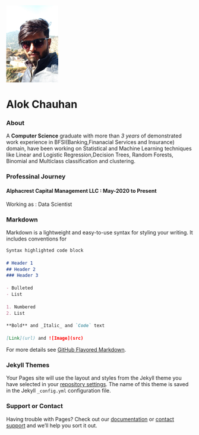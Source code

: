 ![Image](Image.png)
# Alok Chauhan

### About
A **Computer Science** graduate with more than *3 years* of demonstrated work experience in 
BFSI(Banking,Finanacial Services and Insurance) domain, have been working on Statistical and Machine Learning
techniques like Linear and Logistic Regression,Decision Trees, Random Forests, Binomial and Multiclass classification
and clustering. 

### Professinal Journey
#### Alphacrest Capital Management LLC : **May-2020 to Present**
Working as :  Data Scientist


### Markdown

Markdown is a lightweight and easy-to-use syntax for styling your writing. It includes conventions for

```markdown
Syntax highlighted code block

# Header 1
## Header 2
### Header 3

- Bulleted
- List

1. Numbered
2. List

**Bold** and _Italic_ and `Code` text

[Link](url) and ![Image](src)
```

For more details see [GitHub Flavored Markdown](https://guides.github.com/features/mastering-markdown/).

### Jekyll Themes

Your Pages site will use the layout and styles from the Jekyll theme you have selected in your [repository settings](https://github.com/imAllok/resume/settings). The name of this theme is saved in the Jekyll `_config.yml` configuration file.

### Support or Contact

Having trouble with Pages? Check out our [documentation](https://docs.github.com/categories/github-pages-basics/) or [contact support](https://support.github.com/contact) and we’ll help you sort it out.
